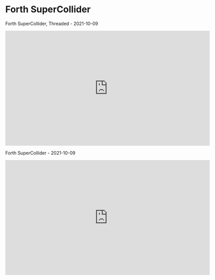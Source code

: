 # Forth SuperCollider

Forth SuperCollider, Threaded - 2021-10-09

<iframe src="https://player.vimeo.com/video/627042974" frameborder="0" allowfullscreen="true" width="640" height="360" >
</iframe>

Forth SuperCollider - 2021-10-09

<iframe src="https://player.vimeo.com/video/627021541" frameborder="0" allowfullscreen="true" width="640" height="360" >
</iframe>

